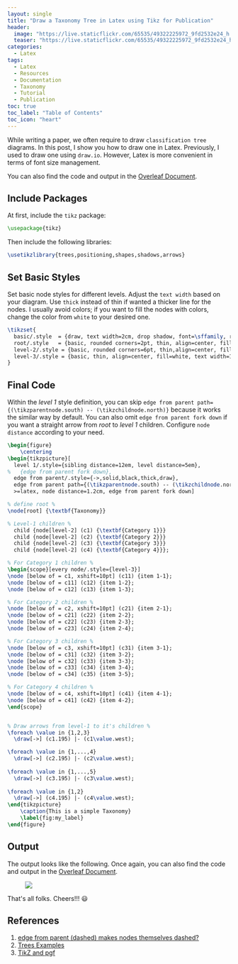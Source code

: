 ```yaml
---
layout: single
title: "Draw a Taxonomy Tree in Latex using Tikz for Publication"
header:
  image: "https://live.staticflickr.com/65535/49322225972_9fd2532e24_h.jpg"
  teaser: "https://live.staticflickr.com/65535/49322225972_9fd2532e24_h.jpg"
categories:
  - Latex
tags:
  - Latex
  - Resources
  - Documentation
  - Taxonomy
  - Tutorial
  - Publication
toc: true
toc_label: "Table of Contents"
toc_icon: "heart"
---
```


While writing a paper, we often require to draw `classification tree` diagrams. In this post, I show you how to draw one in Latex. Previously, I used to draw one using `draw.io`. However, Latex is more convenient in terms of font size management.

You can also find the code and output in the [Overleaf Document](https://www.overleaf.com/read/wmbhxwjqsvkc).

## Include Packages
At first, include the `tikz` package:
```latex
\usepackage{tikz}
```
Then include the following libraries:
```latex
\usetikzlibrary{trees,positioning,shapes,shadows,arrows}
```

## Set Basic Styles
Set basic node styles for different levels. Adjust the `text width` based on your diagram. Use `thick` instead of thin if wanted a thicker line for the nodes. I usually avoid colors; if you want to fill the nodes with colors, change the color from `white` to your desired one.
```latex
\tikzset{
  basic/.style  = {draw, text width=2cm, drop shadow, font=\sffamily, rectangle},
  root/.style   = {basic, rounded corners=2pt, thin, align=center, fill=white},
  level-2/.style = {basic, rounded corners=6pt, thin,align=center, fill=white, text width=3cm},
  level-3/.style = {basic, thin, align=center, fill=white, text width=1.8cm}
}
```

## Final Code
Within the _level 1_ style definition, you can skip  `edge from parent path={(\tikzparentnode.south) -- (\tikzchildnode.north)}` because it works the similar way by default. You can also omit `edge from parent fork down` if you want a straight arrow from _root_ to _level 1_ children. Configure `node distance` according to your need.

```latex
\begin{figure}
    \centering
\begin{tikzpicture}[
  level 1/.style={sibling distance=12em, level distance=5em},
%   {edge from parent fork down},
  edge from parent/.style={->,solid,black,thick,draw}, 
  edge from parent path={(\tikzparentnode.south) -- (\tikzchildnode.north)},
  >=latex, node distance=1.2cm, edge from parent fork down]

% define root %
\node[root] {\textbf{Taxonomy}}

% Level-1 children %
  child {node[level-2] (c1) {\textbf{Category 1}}}
  child {node[level-2] (c2) {\textbf{Category 2}}}
  child {node[level-2] (c3) {\textbf{Category 3}}}
  child {node[level-2] (c4) {\textbf{Category 4}}};

% For Category 1 children %
\begin{scope}[every node/.style={level-3}]
\node [below of = c1, xshift=10pt] (c11) {item 1-1};
\node [below of = c11] (c12) {item 1-2};
\node [below of = c12] (c13) {item 1-3};

% For Category 2 children %
\node [below of = c2, xshift=10pt] (c21) {item 2-1};
\node [below of = c21] (c22) {item 2-2};
\node [below of = c22] (c23) {item 2-3};
\node [below of = c23] (c24) {item 2-4};

% For Category 3 children %
\node [below of = c3, xshift=10pt] (c31) {item 3-1};
\node [below of = c31] (c32) {item 3-2};
\node [below of = c32] (c33) {item 3-3};
\node [below of = c33] (c34) {item 3-4};
\node [below of = c34] (c35) {item 3-5};

% For Category 4 children %
\node [below of = c4, xshift=10pt] (c41) {item 4-1};
\node [below of = c41] (c42) {item 4-2};
\end{scope}


% Draw arrows from level-1 to it's children %
\foreach \value in {1,2,3}
  \draw[->] (c1.195) |- (c1\value.west);

\foreach \value in {1,...,4}
  \draw[->] (c2.195) |- (c2\value.west);
  
\foreach \value in {1,...,5}
  \draw[->] (c3.195) |- (c3\value.west);
  
\foreach \value in {1,2}
  \draw[->] (c4.195) |- (c4\value.west);
\end{tikzpicture}
    \caption{This is a simple Taxonomy}
    \label{fig:my_label}
\end{figure}
```

## Output
The output looks like the following. 
Once again, you can also find the code and output in the [Overleaf Document](https://www.overleaf.com/read/wmbhxwjqsvkc).
<figure>
	<a href="https://live.staticflickr.com/65535/49322010141_7b08974351_h.jpg"><img src="https://live.staticflickr.com/65535/49322010141_7b08974351_h.jpg"></a>
</figure>

That's all folks. Cheers!!! :smiley:



## References
1. [edge from parent (dashed) makes nodes themselves dashed?](https://tex.stackexchange.com/questions/350252/edge-from-parentdashed-makes-nodes-themselves-dashed)
2. [Trees Examples](http://www.texample.net/tikz/examples/feature/trees/)
3. [TikZ and pgf](https://www.bu.edu/math/files/2013/08/tikzpgfmanual.pdf)
<!--stackedit_data:
eyJoaXN0b3J5IjpbLTEzNDk5NTk2MzgsLTY3MzIxNTI4MiwtMj
YwMjgzNjMwLC01MjYyNDM2MSwyNDY5NDMxMDYsOTk2NTY3OTQ1
XX0=
-->